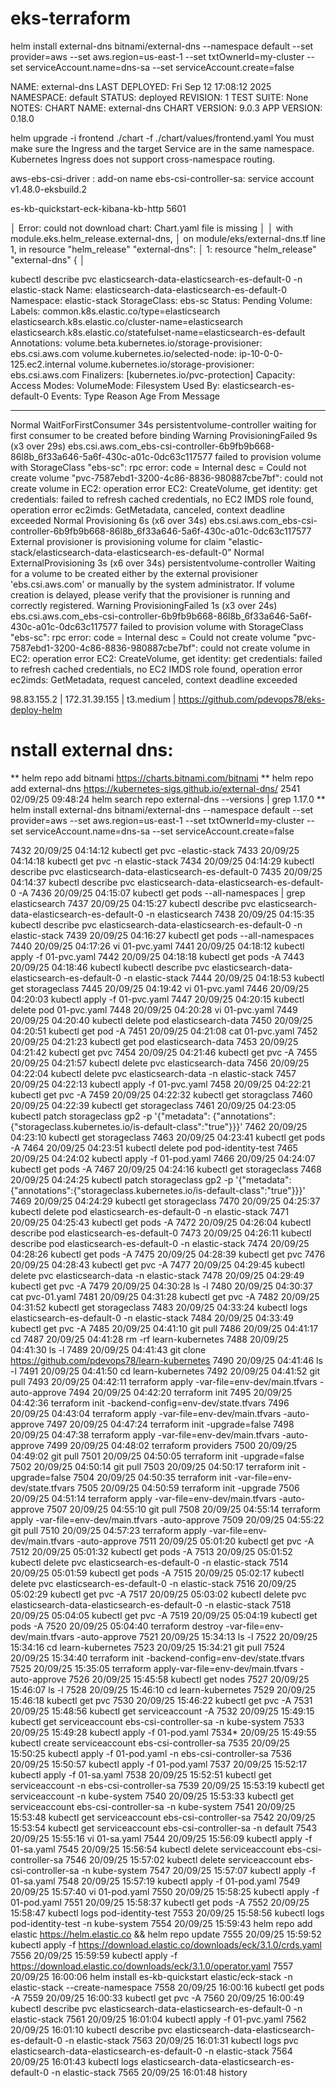 # eks-terraform


helm install external-dns bitnami/external-dns   --namespace default   --set provider=aws   --set aws.region=us-east-1   --set txtOwnerId=my-cluster   --set serviceAccount.name=dns-sa   --set serviceAccount.create=false


NAME: external-dns
LAST DEPLOYED: Fri Sep 12 17:08:12 2025
NAMESPACE: default
STATUS: deployed
REVISION: 1
TEST SUITE: None
NOTES:
CHART NAME: external-dns
CHART VERSION: 9.0.3
APP VERSION: 0.18.0


helm upgrade -i frontend ./chart -f ./chart/values/frontend.yaml
You must make sure the Ingress and the target Service are in the same namespace. Kubernetes Ingress does not support cross-namespace routing.


aws-ebs-csi-driver : add-on name
ebs-csi-controller-sa: service account
v1.48.0-eksbuild.2

es-kb-quickstart-eck-kibana-kb-http
5601


│ Error: could not download chart: Chart.yaml file is missing
│
│   with module.eks.helm_release.external-dns,
│   on module/eks/external-dns.tf line 1, in resource "helm_release" "external-dns":
│    1: resource "helm_release" "external-dns" {
│




kubectl describe pvc elasticsearch-data-elasticsearch-es-default-0 -n elastic-stack
Name:          elasticsearch-data-elasticsearch-es-default-0
Namespace:     elastic-stack
StorageClass:  ebs-sc
Status:        Pending
Volume:
Labels:        common.k8s.elastic.co/type=elasticsearch
elasticsearch.k8s.elastic.co/cluster-name=elasticsearch
elasticsearch.k8s.elastic.co/statefulset-name=elasticsearch-es-default
Annotations:   volume.beta.kubernetes.io/storage-provisioner: ebs.csi.aws.com
volume.kubernetes.io/selected-node: ip-10-0-0-125.ec2.internal
volume.kubernetes.io/storage-provisioner: ebs.csi.aws.com
Finalizers:    [kubernetes.io/pvc-protection]
Capacity:
Access Modes:
VolumeMode:    Filesystem
Used By:       elasticsearch-es-default-0
Events:
Type     Reason                Age               From                                                                                      Message
  ----     ------                ----              ----                                                                                      -------
Normal   WaitForFirstConsumer  34s               persistentvolume-controller                                                               waiting for first consumer to be created before binding
Warning  ProvisioningFailed    9s (x3 over 29s)  ebs.csi.aws.com_ebs-csi-controller-6b9fb9b668-86l8b_6f33a646-5a6f-430c-a01c-0dc63c117577  failed to provision volume with StorageClass "ebs-sc": rpc error: code = Internal desc = Could not create volume "pvc-7587ebd1-3200-4c86-8836-980887cbe7bf": could not create volume in EC2: operation error EC2: CreateVolume, get identity: get credentials: failed to refresh cached credentials, no EC2 IMDS role found, operation error ec2imds: GetMetadata, canceled, context deadline exceeded
Normal   Provisioning          6s (x6 over 34s)  ebs.csi.aws.com_ebs-csi-controller-6b9fb9b668-86l8b_6f33a646-5a6f-430c-a01c-0dc63c117577  External provisioner is provisioning volume for claim "elastic-stack/elasticsearch-data-elasticsearch-es-default-0"
Normal   ExternalProvisioning  3s (x6 over 34s)  persistentvolume-controller                                                               Waiting for a volume to be created either by the external provisioner 'ebs.csi.aws.com' or manually by the system administrator. If volume creation is delayed, please verify that the provisioner is running and correctly registered.
Warning  ProvisioningFailed    1s (x3 over 24s)  ebs.csi.aws.com_ebs-csi-controller-6b9fb9b668-86l8b_6f33a646-5a6f-430c-a01c-0dc63c117577  failed to provision volume with StorageClass "ebs-sc": rpc error: code = Internal desc = Could not create volume "pvc-7587ebd1-3200-4c86-8836-980887cbe7bf": could not create volume in EC2: operation error EC2: CreateVolume, get identity: get credentials: failed to refresh cached credentials, no EC2 IMDS role found, operation error ec2imds: GetMetadata, request canceled, context deadline exceeded

98.83.155.2 | 172.31.39.155 | t3.medium | https://github.com/pdevops78/eks-deploy-helm



nstall external dns:
=====================
** helm repo add bitnami https://charts.bitnami.com/bitnami
** helm repo add external-dns https://kubernetes-sigs.github.io/external-dns/
2541  02/09/25 09:48:24
helm search repo external-dns --versions | grep 1.17.0
** helm install external-dns bitnami/external-dns   --namespace default   --set provider=aws   --set aws.region=us-east-1   --set txtOwnerId=my-cluster   --set serviceAccount.name=dns-sa   --set serviceAccount.create=false




7432  20/09/25 04:14:12 kubectl get pvc -elastic-stack
7433  20/09/25 04:14:18 kubectl get pvc -n elastic-stack
7434  20/09/25 04:14:29 kubectl describe pvc elasticsearch-data-elasticsearch-es-default-0
7435  20/09/25 04:14:37 kubectl describe pvc elasticsearch-data-elasticsearch-es-default-0 -A
7436  20/09/25 04:15:07 kubectl get pods --all-namespaces | grep elasticsearch
7437  20/09/25 04:15:27 kubectl describe pvc elasticsearch-data-elasticsearch-es-default-0 -n elasticsearch
7438  20/09/25 04:15:35 kubectl describe pvc elasticsearch-data-elasticsearch-es-default-0 -n elastic-stack
7439  20/09/25 04:16:27  kubectl get pods --all-namespaces
7440  20/09/25 04:17:26 vi 01-pvc.yaml
7441  20/09/25 04:18:12 kubectl apply -f 01-pvc.yaml
7442  20/09/25 04:18:18 kubectl get pods -A
7443  20/09/25 04:18:46 kubectl  kubectl describe pvc elasticsearch-data-elasticsearch-es-default-0 -n elastic-stack
7444  20/09/25 04:18:53 kubectl get storageclass
7445  20/09/25 04:19:42 vi 01-pvc.yaml
7446  20/09/25 04:20:03 kubectl apply -f 01-pvc.yaml
7447  20/09/25 04:20:15 kubectl delete pod 01-pvc.yaml
7448  20/09/25 04:20:28 vi 01-pvc.yaml
7449  20/09/25 04:20:40 kubectl delete pod elasticsearch-data
7450  20/09/25 04:20:51 kubectl get pod -A
7451  20/09/25 04:21:08 cat 01-pvc.yaml
7452  20/09/25 04:21:23 kubectl get pod elasticsearch-data
7453  20/09/25 04:21:42 kubectl get pvc
7454  20/09/25 04:21:46 kubectl get pvc -A
7455  20/09/25 04:21:57 kubectl delete pvc elasticsearch-data
7456  20/09/25 04:22:04 kubectl delete pvc elasticsearch-data -n elastic-stack
7457  20/09/25 04:22:13 kubectl apply -f 01-pvc.yaml
7458  20/09/25 04:22:21 kubectl get pvc -A
7459  20/09/25 04:22:32 kubectl get storagclass
7460  20/09/25 04:22:39 kubectl get storageclass
7461  20/09/25 04:23:05 kubectl patch storageclass gp2   -p '{"metadata": {"annotations":{"storageclass.kubernetes.io/is-default-class":"true"}}}'
7462  20/09/25 04:23:10 kubectl get storageclass
7463  20/09/25 04:23:41 kubectl get pods -A
7464  20/09/25 04:23:51 kubectl delete pod pod-identity-test
7465  20/09/25 04:24:02 kubectl apply -f 01-pod.yaml
7466  20/09/25 04:24:07 kubectl get pods -A
7467  20/09/25 04:24:16 kubectl get storageclass
7468  20/09/25 04:24:25 kubectl patch storageclass gp2   -p '{"metadata": {"annotations":{"storageclass.kubernetes.io/is-default-class":"true"}}}'
7469  20/09/25 04:24:29 kubectl get storageclass
7470  20/09/25 04:25:37 kubectl delete pod elasticsearch-es-default-0 -n elastic-stack
7471  20/09/25 04:25:43 kubectl get pods -A
7472  20/09/25 04:26:04 kubectl describe pod elasticsearch-es-default-0
7473  20/09/25 04:26:11 kubectl describe pod elasticsearch-es-default-0 -n elastic-stack
7474  20/09/25 04:28:26 kubectl get pods -A
7475  20/09/25 04:28:39 kubectl get pvc
7476  20/09/25 04:28:43 kubectl get pvc -A
7477  20/09/25 04:29:45 kubectl delete pvc elasticsearch-data -n elastic-stack
7478  20/09/25 04:29:49 kubectl get pvc -A
7479  20/09/25 04:30:28 ls -l
7480  20/09/25 04:30:37 cat pvc-01.yaml
7481  20/09/25 04:31:28 kubectl get pvc -A
7482  20/09/25 04:31:52 kubectl get storageclass
7483  20/09/25 04:33:24 kubectl logs elasticsearch-es-default-0 -n elastic-stack
7484  20/09/25 04:33:49 kubectl get pvc -A
7485  20/09/25 04:41:10 git pull
7486  20/09/25 04:41:17 cd
7487  20/09/25 04:41:28 rm -rf learn-kubernetes
7488  20/09/25 04:41:30 ls -l
7489  20/09/25 04:41:43 git clone https://github.com/pdevops78/learn-kubernetes
7490  20/09/25 04:41:46 ls -l
7491  20/09/25 04:41:50 cd learn-kubernetes
7492  20/09/25 04:41:52 git pull
7493  20/09/25 04:42:11 terraform apply -var-file=env-dev/main.tfvars -auto-approve
7494  20/09/25 04:42:20 terraform init
7495  20/09/25 04:42:36 terraform init -backend-config=env-dev/state.tfvars
7496  20/09/25 04:43:04 terraform apply -var-file=env-dev/main.tfvars -auto-approve
7497  20/09/25 04:47:24 terraform init -upgrade=false
7498  20/09/25 04:47:38 terraform apply -var-file=env-dev/main.tfvars -auto-approve
7499  20/09/25 04:48:02 terraform providers
7500  20/09/25 04:49:02 git pull
7501  20/09/25 04:50:05 terraform init -upgrade=false
7502  20/09/25 04:50:14 git pull
7503  20/09/25 04:50:17 terraform init -upgrade=false
7504  20/09/25 04:50:35 terraform init -var-file=env-dev/state.tfvars
7505  20/09/25 04:50:59 terraform init -upgrade
7506  20/09/25 04:51:14 terraform apply -var-file=env-dev/main.tfvars -auto-approve
7507  20/09/25 04:55:10 git pull
7508  20/09/25 04:55:14 terraform apply -var-file=env-dev/main.tfvars -auto-approve
7509  20/09/25 04:55:22 git pull
7510  20/09/25 04:57:23 terraform apply -var-file=env-dev/main.tfvars -auto-approve
7511  20/09/25 05:01:20 kubectl get pvc -A
7512  20/09/25 05:01:32 kubectl get pods -A
7513  20/09/25 05:01:52 kubectl delete pvc elasticsearch-es-default-0 -n elastic-stack
7514  20/09/25 05:01:59 kubectl get pods -A
7515  20/09/25 05:02:17 kubectl delete pvc elasticsearch-es-default-0 -n elastic-stack
7516  20/09/25 05:02:29 kubectl get pvc -A
7517  20/09/25 05:03:02 kubectl delete pvc elasticsearch-data-elasticsearch-es-default-0 -n elastic-stack
7518  20/09/25 05:04:05 kubectl get pvc -A
7519  20/09/25 05:04:19 kubectl get pods -A
7520  20/09/25 05:04:40 terraform destroy -var-file=env-dev/main.tfvars -auto-approve
7521  20/09/25 15:34:13 ls -l
7522  20/09/25 15:34:16 cd learn-kubernetes
7523  20/09/25 15:34:21 git pull
7524  20/09/25 15:34:40 terraform init -backend-config=env-dev/state.tfvars
7525  20/09/25 15:35:05 terraform apply-var-file=env-dev/main.tfvars -auto-approve
7526  20/09/25 15:45:58 kubectl get nodes
7527  20/09/25 15:46:07 ls -l
7528  20/09/25 15:46:10 cd learn-kubernetes
7529  20/09/25 15:46:18 kubectl get pvc
7530  20/09/25 15:46:22 kubectl get pvc -A
7531  20/09/25 15:48:56 kubectl get serviceaccount -A
7532  20/09/25 15:49:15 kubectl get serviceaccount ebs-csi-controller-sa -n kube-system
7533  20/09/25 15:49:28 kubectl apply -f 01-pod.yaml
7534* 20/09/25 15:49:55 kubectl create serviceaccount ebs-csi-controller-sa
7535  20/09/25 15:50:25 kubectl apply -f 01-pod.yaml -n ebs-csi-controller-sa
7536  20/09/25 15:50:57 kubectl apply -f 01-pod.yaml
7537  20/09/25 15:52:17 kubectl apply -f 01-sa.yaml
7538  20/09/25 15:52:51 kubectl get serviceaccount -n ebs-csi-controller-sa
7539  20/09/25 15:53:19 kubectl get serviceaccount -n kube-system
7540  20/09/25 15:53:33 kubectl get serviceaccount ebs-csi-controller-sa -n kube-system
7541  20/09/25 15:53:48 kubectl get serviceaccount ebs-csi-controller-sa
7542  20/09/25 15:53:54 kubectl get serviceaccount ebs-csi-controller-sa -n default
7543  20/09/25 15:55:16 vi 01-sa.yaml
7544  20/09/25 15:56:09 kubectl apply -f 01-sa.yaml
7545  20/09/25 15:56:54 kubectl delete serviceaccount ebs-csi-controller-sa
7546  20/09/25 15:57:02 kubectl delete serviceaccount ebs-csi-controller-sa -n kube-system
7547  20/09/25 15:57:07 kubectl apply -f 01-sa.yaml
7548  20/09/25 15:57:19 kubectl apply -f 01-pod.yaml
7549  20/09/25 15:57:40 vi 01-pod.yaml
7550  20/09/25 15:58:25 kubectl apply -f 01-pod.yaml
7551  20/09/25 15:58:37 kubectl get pods -A
7552  20/09/25 15:58:47 kubectl logs pod-identity-test
7553  20/09/25 15:58:56 kubectl logs pod-identity-test -n kube-system
7554  20/09/25 15:59:43 helm repo add elastic https://helm.elastic.co && helm repo update
7555  20/09/25 15:59:52 kubectl apply -f https://download.elastic.co/downloads/eck/3.1.0/crds.yaml
7556  20/09/25 15:59:59 kubectl apply -f https://download.elastic.co/downloads/eck/3.1.0/operator.yaml
7557  20/09/25 16:00:06 helm install es-kb-quickstart elastic/eck-stack -n elastic-stack --create-namespace
7558  20/09/25 16:00:16 kubectl get pods -A
7559  20/09/25 16:00:33 kubectl get pvc -A
7560  20/09/25 16:00:49 kubectl describe pvc elasticsearch-data-elasticsearch-es-default-0 -n elastic-stack
7561  20/09/25 16:01:04 kubectl apply -f 01-pvc.yaml
7562  20/09/25 16:01:10 kubectl describe pvc elasticsearch-data-elasticsearch-es-default-0 -n elastic-stack
7563  20/09/25 16:01:31 kubectl logs pvc elasticsearch-data-elasticsearch-es-default-0 -n elastic-stack
7564  20/09/25 16:01:43 kubectl logs  elasticsearch-data-elasticsearch-es-default-0 -n elastic-stack
7565  20/09/25 16:01:48 history
